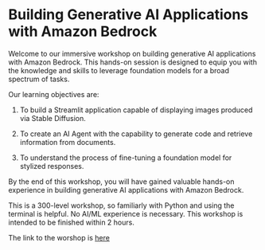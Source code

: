 # Building Generative AI Applications with Amazon Bedrock

Welcome to our immersive workshop on building generative AI applications with Amazon Bedrock. This hands-on session is designed to equip you with the knowledge and skills to leverage foundation models for a broad spectrum of tasks.

Our learning objectives are:

1. To build a Streamlit application capable of displaying images produced via Stable Diffusion.

2. To create an AI Agent with the capability to generate code and retrieve information from documents.

3. To understand the process of fine-tuning a foundation model for stylized responses.

By the end of this workshop, you will have gained valuable hands-on experience in building generative AI applications with Amazon Bedrock.

This is a 300-level workshop, so familiarly with Python and using the terminal is helpful. No AI/ML experience is necessary. This workshop is intended to be finished within 2 hours.

The link to the worshop is [here](https://sanghwa.gitbook.io/amazon-bedrock-ai/)
